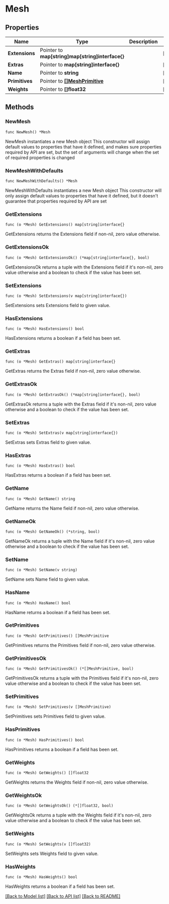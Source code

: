 # Mesh

## Properties

Name | Type | Description | Notes
------------ | ------------- | ------------- | -------------
**Extensions** | Pointer to **map[string]map[string]interface{}** |  | [optional] 
**Extras** | Pointer to **map[string]interface{}** |  | [optional] 
**Name** | Pointer to **string** |  | [optional] 
**Primitives** | Pointer to [**[]MeshPrimitive**](MeshPrimitive.md) |  | [optional] 
**Weights** | Pointer to **[]float32** |  | [optional] 

## Methods

### NewMesh

`func NewMesh() *Mesh`

NewMesh instantiates a new Mesh object
This constructor will assign default values to properties that have it defined,
and makes sure properties required by API are set, but the set of arguments
will change when the set of required properties is changed

### NewMeshWithDefaults

`func NewMeshWithDefaults() *Mesh`

NewMeshWithDefaults instantiates a new Mesh object
This constructor will only assign default values to properties that have it defined,
but it doesn't guarantee that properties required by API are set

### GetExtensions

`func (o *Mesh) GetExtensions() map[string]interface{}`

GetExtensions returns the Extensions field if non-nil, zero value otherwise.

### GetExtensionsOk

`func (o *Mesh) GetExtensionsOk() (*map[string]interface{}, bool)`

GetExtensionsOk returns a tuple with the Extensions field if it's non-nil, zero value otherwise
and a boolean to check if the value has been set.

### SetExtensions

`func (o *Mesh) SetExtensions(v map[string]interface{})`

SetExtensions sets Extensions field to given value.

### HasExtensions

`func (o *Mesh) HasExtensions() bool`

HasExtensions returns a boolean if a field has been set.

### GetExtras

`func (o *Mesh) GetExtras() map[string]interface{}`

GetExtras returns the Extras field if non-nil, zero value otherwise.

### GetExtrasOk

`func (o *Mesh) GetExtrasOk() (*map[string]interface{}, bool)`

GetExtrasOk returns a tuple with the Extras field if it's non-nil, zero value otherwise
and a boolean to check if the value has been set.

### SetExtras

`func (o *Mesh) SetExtras(v map[string]interface{})`

SetExtras sets Extras field to given value.

### HasExtras

`func (o *Mesh) HasExtras() bool`

HasExtras returns a boolean if a field has been set.

### GetName

`func (o *Mesh) GetName() string`

GetName returns the Name field if non-nil, zero value otherwise.

### GetNameOk

`func (o *Mesh) GetNameOk() (*string, bool)`

GetNameOk returns a tuple with the Name field if it's non-nil, zero value otherwise
and a boolean to check if the value has been set.

### SetName

`func (o *Mesh) SetName(v string)`

SetName sets Name field to given value.

### HasName

`func (o *Mesh) HasName() bool`

HasName returns a boolean if a field has been set.

### GetPrimitives

`func (o *Mesh) GetPrimitives() []MeshPrimitive`

GetPrimitives returns the Primitives field if non-nil, zero value otherwise.

### GetPrimitivesOk

`func (o *Mesh) GetPrimitivesOk() (*[]MeshPrimitive, bool)`

GetPrimitivesOk returns a tuple with the Primitives field if it's non-nil, zero value otherwise
and a boolean to check if the value has been set.

### SetPrimitives

`func (o *Mesh) SetPrimitives(v []MeshPrimitive)`

SetPrimitives sets Primitives field to given value.

### HasPrimitives

`func (o *Mesh) HasPrimitives() bool`

HasPrimitives returns a boolean if a field has been set.

### GetWeights

`func (o *Mesh) GetWeights() []float32`

GetWeights returns the Weights field if non-nil, zero value otherwise.

### GetWeightsOk

`func (o *Mesh) GetWeightsOk() (*[]float32, bool)`

GetWeightsOk returns a tuple with the Weights field if it's non-nil, zero value otherwise
and a boolean to check if the value has been set.

### SetWeights

`func (o *Mesh) SetWeights(v []float32)`

SetWeights sets Weights field to given value.

### HasWeights

`func (o *Mesh) HasWeights() bool`

HasWeights returns a boolean if a field has been set.


[[Back to Model list]](../README.md#documentation-for-models) [[Back to API list]](../README.md#documentation-for-api-endpoints) [[Back to README]](../README.md)


